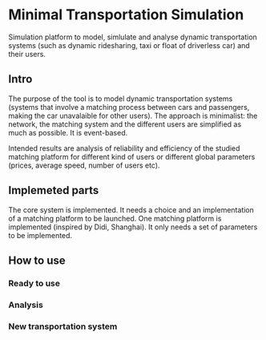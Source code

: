 # Minimal Transportation Simulation

Simulation platform to model, simlulate and analyse dynamic transportation systems (such as dynamic ridesharing, taxi or float of driverless car) and their users.

## Intro

The purpose of the tool is to model dynamic transportation systems (systems that involve a matching process between cars and passengers, making the car unavalaible for other users).
The approach is minimalist: the network, the matching system and the different users are simplified as much as possible.
It is event-based.

Intended results are analysis of reliability and efficiency of the studied matching platform for different kind of users or different global parameters (prices, average speed, number of users etc).

## Implemeted parts

The core system is implemented. It needs a choice and an implementation of a matching platform to be launched.
One matching platform is implemented (inspired by Didi, Shanghai). It only needs a set of parameters to be implemented.

## How to use

### Ready to use

### Analysis

### New transportation system
